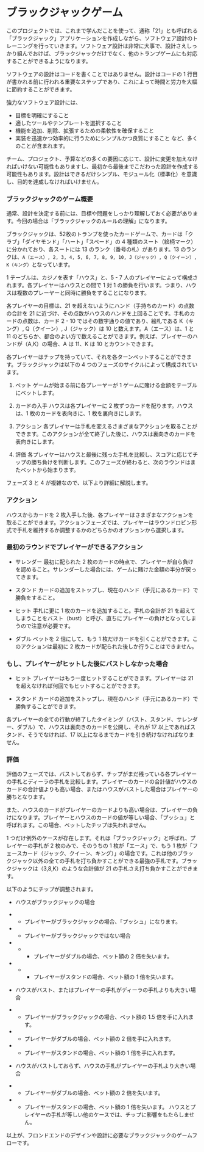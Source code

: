 # ブラックジャックゲーム

このプロジェクトでは、これまで学んだことを使って、通称「21」とも呼ばれる「ブラックジャック」アプリケーションを作成しながら、ソフトウェア設計のトレーニングを行っていきます。ソフトウェア設計は非常に大事で、設計さえしっかり組んでおけば、ブラックジャックだけでなく、他のトランプゲームにも対応することができるようになります。


ソフトウェアの設計はコードを書くことではありません。設計はコードの 1 行目が書かれる前に行われる重要なステップであり、これによって時間と労力を大幅に節約することができます。


強力なソフトウェア設計には、
- 目標を明確にすること
- 適したツールやテンプレートを選択すること
- 機能を追加、削除、拡張するための柔軟性を確保すること
- 実装を迅速かつ効率的に行うためにシンプルかつ良質にすること
など、多くのことが含まれます。


チーム、プロジェクト、予算などの多くの要因に応じて、設計に変更を加えなければいけない可能性もありますし、最初から最後までこだわった設計を作成する可能性もあります。設計はできるだけシンプル、モジュール化（標準化）を意識し、目的を達成しなければいけません。


### ブラックジャックのゲーム概要
通常、設計を決定する前には、目標や問題をしっかり理解しておく必要があります。今回の場合は「ブラックジャックのルールの理解」になります。


ブラックジャックは、52枚のトランプを使ったカードゲームで、カードは「クラブ」「ダイヤモンド」「ハート」「スペード」の 4 種類のスート（絵柄マーク）に分かれており、各スートには 13 のランク（番号の札）があります。13 のランクは、`A（エース）, 2, 3, 4, 5, 6, 7, 8, 9, 10, J（ジャック）, Q（クイーン）, K（キング）`となっています。


1 テーブルは、カジノを表す「ハウス」と、5 - 7 人のプレイヤーによって構成されます。各プレイヤーはハウスとの間で 1 対 1 の勝負を行います。つまり、ハウスは複数のプレーヤーと同時に勝負をすることになります。


各プレイヤーの目標は、21 を超えないようにハンド（手持ちのカード）の点数の合計を 21 に近づけ、その点数がハウスのハンドを上回ることです。手札のカードの点数は、カード 2 - 10 ではその数字通りの値であり、絵札である K（キング）, Q（クイーン）, J（ジャック）は 10 と数えます。A（エース）は、1 と 11 のどちらか、都合のよい方で数えることができます。例えば、プレイヤーのハンドが（A,K）の場合、A は 11、K は 10 とカウントできます。


各プレイヤーはチップを持っていて、それを各ターンベットすることができます。ブラックジャックは以下の 4 つのフェーズのサイクルによって構成されています。

1. ベット
ゲームが始まる前に各プレーヤーが 1 ゲームに賭ける金額をテーブルにベットします。

2. カードの入手
ハウスは各プレイヤーに 2 枚ずつカードを配ります。ハウスは、1 枚のカードを表向きに、1 枚を裏向きにします。

3. アクション
各プレイヤーは手札を変えるさまざまなアクションを取ることができます。このアクションが全て終了した後に、ハウスは裏向きのカードを表向きにします。

4. 評価
各プレイヤーはハウスと最後に残った手札を比較し、スコアに応じてチップの勝ち負けを判断します。このフェーズが終わると、次のラウンドはまたベットから始まります。

フェーズ 3 と 4 が複雑なので、以下より詳細に解説します。


### アクション
ハウスからカードを 2 枚入手した後、各プレイヤーはさまざまなアクションを取ることができます。アクションフェーズでは、プレイヤーはラウンドロビン形式で手札を維持するか調整するかのどちらかのオプションから選択します。

### 最初のラウンドでプレイヤーができるアクション
- サレンダー
最初に配られた 2 枚のカードの時点で、プレイヤーが自ら負けを認めること。サレンダーした場合には、ゲームに賭けた金額の半分が戻ってきます。

- スタンド
カードの追加をストップし、現在のハンド（手元にあるカード）で勝負をすること。

- ヒット
手札に更に 1 枚のカードを追加すること。手札の合計が 21 を超えてしまうことをバスト（bust）と呼び、直ちにプレイヤーの負けとなってしまうので注意が必要です。

- ダブル
ベットを 2 倍にして、もう 1 枚だけカードを引くことができます。このアクションは最初に 2 枚カードが配られた後しか行うことはできません。

### もし、プレイヤーがヒットした後にバストしなかった場合
- ヒット
プレイヤーはもう一度ヒットすることができます。プレイヤーは 21 を超えなければ何回でもヒットすることができます。

- スタンド
カードの追加をストップし、現在のハンド（手元にあるカード）で勝負することができます。

各プレイヤーの全ての行動が終了したタイミング（バスト、スタンド、サレンダー、ダブル）で、ハウスは裏向きのカードを公開し、それが 17 以上であればスタンド、そうでなければ、17 以上になるまでカードを引き続けなければなりません。



### 評価
評価のフェーズでは、バストしておらず、チップがまだ残っている各プレイヤーの手札とディーラの手札を比較します。プレイヤーのカードの合計値がハウスのカードの合計値よりも高い場合、またはハウスがバストした場合はプレイヤーの勝ちとなります。


また、ハウスのカードがプレイヤーのカードよりも高い場合は、プレイヤーの負けになります。プレイヤーとハウスのカードの値が等しい場合、「プッシュ」と呼ばれます。この場合、ベットしたチップは失われません。


1 つだけ例外のケースが存在します。それは「ブラックジャック」と呼ばれ、プレイヤーの手札が 2 枚のみで、そのうちの 1 枚が「エース」で、もう 1 枚が「フェースカード（ジャック、クイーン、キング）」の場合です。これは他のブラックジャック以外の全ての手札を打ち負かすことができる最強の手札です。ブラックジャックは（3,8,K）のような合計値が 21 の手札さえ打ち負かすことができます。


以下のようにチップが調整されます。

- ハウスがブラックジャックの場合
- - プレイヤーがブラックジャックの場合、「プッシュ」になります。
- - プレイヤーがブラックジャックではない場合
- - - プレイヤーがダブルの場合、ベット額の 2 倍を失います。
- - - プレイヤーがスタンドの場合、ベット額の 1 倍を失います。

- ハウスがバスト、またはプレイヤーの手札がディーラの手札よりも大きい場合
- - プレイヤーがブラックジャックの場合、ベット額の 1.5 倍を手に入れます。
- - プレイヤーがダブルの場合、ベット額の 2 倍を手に入れます。
- - プレイヤーがスタンドの場合、ベット額の 1 倍を手に入れます。

- ハウスがバストしておらず、ハウスの手札がプレイヤーの手札より大きい場合
- - プレイヤーがダブルの場合、ベット額の 2 倍を失います。
- - プレイヤーがスタンドの場合、ベット額の 1 倍を失います。
ハウスとプレイヤーの手札が等しい他のケースでは、チップに影響をもたらしません。


以上が、フロンドエンドのデザインや設計に必要なブラックジャックのゲームフローです。
